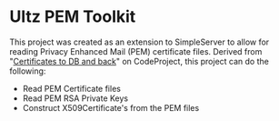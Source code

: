 # Ultz PEM Toolkit
This project was created as an extension to SimpleServer to allow for reading Privacy Enhanced Mail (PEM) certificate
files. Derived from
"[Certificates to DB and back](https://www.codeproject.com/Articles/162194/Certificates-to-DB-and-Back)" on CodeProject,
this project can do the following:
- Read PEM Certificate files
- Read PEM RSA Private Keys
- Construct X509Certificate's from the PEM files